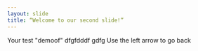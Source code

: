 ```yaml
--- 
layout: slide 
title: “Welcome to our second slide!” 
--- 
```

Your test "demoof" dfgfdddf gdfg
Use the left arrow to go back
